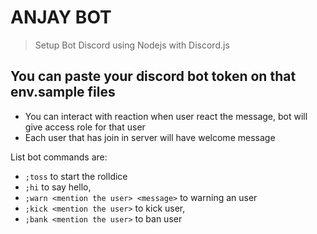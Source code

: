 # ANJAY BOT

> Setup Bot Discord using Nodejs with Discord.js

## You can paste your discord bot token on that env.sample files

- You can interact with reaction when user react the message, bot will give access role for that user
- Each user that has join in server will have welcome message

List bot commands are:

- `;toss` to start the rolldice
- `;hi` to say hello,
- `;warn <mention the user> <message>` to warning an user
- `;kick <mention the user>` to kick user,
- `;bank <mention the user>` to ban user
